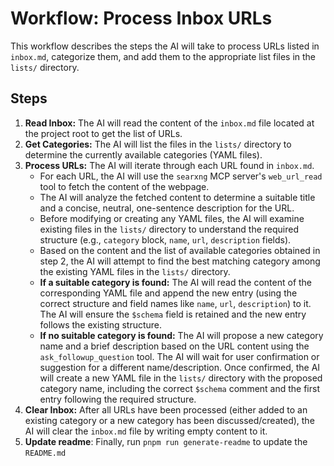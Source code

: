 # Workflow: Process Inbox URLs

This workflow describes the steps the AI will take to process URLs listed in `inbox.md`, categorize them, and add them to the appropriate list files in the `lists/` directory.

## Steps

1.  **Read Inbox:** The AI will read the content of the `inbox.md` file located at the project root to get the list of URLs.
2.  **Get Categories:** The AI will list the files in the `lists/` directory to determine the currently available categories (YAML files).
3.  **Process URLs:** The AI will iterate through each URL found in `inbox.md`.
    *   For each URL, the AI will use the `searxng` MCP server's `web_url_read` tool to fetch the content of the webpage.
    *   The AI will analyze the fetched content to determine a suitable title and a concise, neutral, one-sentence description for the URL.
    *   Before modifying or creating any YAML files, the AI will examine existing files in the `lists/` directory to understand the required structure (e.g., `category` block, `name`, `url`, `description` fields).
    *   Based on the content and the list of available categories obtained in step 2, the AI will attempt to find the best matching category among the existing YAML files in the `lists/` directory.
    *   **If a suitable category is found:** The AI will read the content of the corresponding YAML file and append the new entry (using the correct structure and field names like `name`, `url`, `description`) to it. The AI will ensure the `$schema` field is retained and the new entry follows the existing structure.
    *   **If no suitable category is found:** The AI will propose a new category name and a brief description based on the URL content using the `ask_followup_question` tool. The AI will wait for user confirmation or suggestion for a different name/description. Once confirmed, the AI will create a new YAML file in the `lists/` directory with the proposed category name, including the correct `$schema` comment and the first entry following the required structure.
4.  **Clear Inbox:** After all URLs have been processed (either added to an existing category or a new category has been discussed/created), the AI will clear the `inbox.md` file by writing empty content to it.
5.  **Update readme**: Finally, run `pnpm run generate-readme` to update the `README.md`
